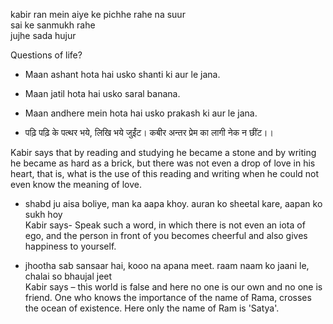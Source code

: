 kabir ran mein aiye ke pichhe rahe na suur    
sai ke sanmukh rahe   
jujhe sada hujur     


Questions of life?
- Maan ashant hota hai usko shanti ki aur le jana.
- Maan jatil hota hai usko saral banana.
- Maan andhere mein hota hai usko prakash ki aur le jana.     



- पढ़ि पढ़ि के पत्थर भये, लिखि भये जुईंट। कबीर अन्तर प्रेम का लागी नेक न छींट।।     

Kabir says that by reading and studying he became a stone and by writing he became as hard as a brick, but there was not even a drop of love in his heart, that is, what is the use of this reading and writing when he could not even know the meaning of love.


- shabd ju aisa boliye, man ka aapa khoy. auran ko sheetal kare, aapan ko sukh hoy      
Kabir says- Speak such a word, in which there is not even an iota of ego, and the person in front of you becomes cheerful and also gives happiness to yourself.

- jhootha sab sansaar hai, kooo na apana meet. raam naam ko jaani le, chalai so bhaujal jeet    
Kabir says – this world is false and here no one is our own and no one is friend. One who knows the importance of the name of Rama, crosses the ocean of existence. Here only the name of Ram is 'Satya'.



